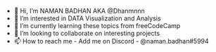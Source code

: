 - 👋 Hi, I’m NAMAN BADHAN AKA @Dhanmnnn
- 👀 I’m interested in DATA Visualization and Analysis
- 🌱 I’m currently learning these topics from freeCodeCamp
- 💞️ I’m looking to collaborate on interesting projects
- 📫 How to reach me - Add me on Discord - @naman.badhan#5994 

<!---
Dhanmnnn/Dhanmnnn is a ✨ special ✨ repository because its `README.md` (this file) appears on your GitHub profile.
You can click the Preview link to take a look at your changes.
--->
